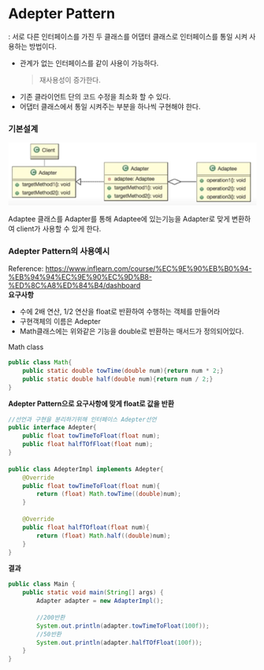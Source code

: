 # Adepter Pattern
: 서로 다른 인터페이스를 가진 두 클래스를 어댑터 클래스로 인터페이스를 통일 시켜 사용하는 방법이다.
- 관계가 없는 인터페이스를 같이 사용이 가능하다.  
    > 재사용성이 증가한다.
- 기존 클라이언트 단의 코드 수정을 최소화 할 수 있다.
- 어댑터 클래스에서 통일 시켜주는 부분을 하나씩 구현해야 한다.

### 기본설계
<img width=550px src=./img/adepter-pattern-diagram.png>

Adaptee 클래스를 Adapter를 통해 Adaptee에 있는기능을 Adapter로 맞게 변환하여 client가 사용할 수 있게 한다.

### Adepter Pattern의 사용예시
Reference: https://www.inflearn.com/course/%EC%9E%90%EB%B0%94-%EB%94%94%EC%9E%90%EC%9D%B8-%ED%8C%A8%ED%84%B4/dashboard  
**요구사항**
- 수에 2배 연산, 1/2 연산을 float로 반환하여 수행하는 객체를 만들어라
- 구현객체의 이름은 Adepter
- Math클래스에는 위와같은 기능을 double로 반환하는 매서드가 정의되어있다.

Math class
```java
public class Math{
    public static double towTime(double num){return num * 2;}
    public static double half(double num){return num / 2;}
}
```

**Adepter Pattern으로 요구사항에 맞게 float로 값을 반환**
```java
//선언과 구현을 분리하기위해 인터페이스 Adepter선언
public interface Adepter{
    public float towTimeToFloat(float num);
    public float halfTOfFloat(float num);
}

public class AdepterImpl implements Adepter{
    @Override
    public float towTimeToFloat(float num){
        return (float) Math.towTime((double)num);
    }

    @Override
    public float halfTOfloat(float num){
        return (float) Math.half((double)num);
    }
}

```
**결과**
```java
public class Main {
    public static void main(String[] args) {
        Adapter adapter = new AdapterImpl();

        //200반환
        System.out.println(adapter.towTimeToFloat(100f));
        //50반환
        System.out.println(adapter.halfTOfFloat(100f));
    }
}
```